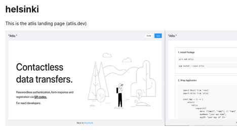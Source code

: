 # helsinki

This is the atlis landing page (atlis.dev)

<div style="display:flex;">
  <img alt="atlis home" src="./atlis_home.png" height="300">
  <img alt="atlis code" src="./atlis_code.png" height="300">
</div>
